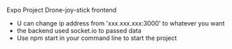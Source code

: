 Expo Project Drone-joy-stick frontend

- U can change ip address from 'xxx.xxx.xxx:3000' to whatever you want 
- the backend used socket.io to passed data 
- Use npm start in your command line to start the project
